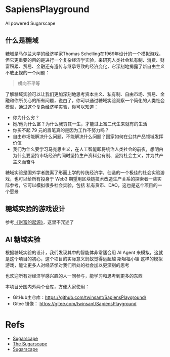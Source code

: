 # SapiensPlayground
AI powered Sugarscape

## 什么是糖域

糖域是马尔兰大学的经济学家Thomas Schelling在1969年设计的一个模拟游戏，但它更重要的目的是进行一个复杂经济学实验，来研究人类社会私有制、消费、财富积累、贸易、金融还有遗传与继承导致的经济变化，它深刻地揭露了新自由主义不敢正视的一个问题：

> 横向不平等

了解糖域实验可以让我们更加深刻地思考资本主义、私有制、自由市场、贸易、金融和你所关心的所有问题，说白了，你可以通过糖域实验观察一个简化的人类社会模型，通过这个复杂经济学实验，你可以知道：

* 你为什么穷？
* 她/他为什么富？为什么我穷其一生，才能过上富二代生来就有的生活
* 你买不起 79 元的眉笔真的是因为工作不努力吗？
* 自由市场能解决什么问题，不能解决什么问题？国家如何在公共产品领域发挥价值
* 我们为什么要学习马克思主义，在人工智能即将统治人类社会的前夜，想明白为什么要坚持市场经济的同时坚持生产资料公有制、坚持社会主义，并为共产主义而奋斗

糖域实验是国外学者脱离了形而上学的传统经济学，创造的一个极佳的社会实验游戏，也可以给所有投身于 Web3 期望用区块链技术改造生产关系的探索者一些实际参考，它可以模拟很多社会实验，包括 私有货币、DAO，这也是这个项目的一个愿景

## 糖域实验的游戏设计

参考[《财富的起源》](https://book.douban.com/subject/34834004/)，这里不冗述了

## AI 糖域实验

根据糖域实验的设计，我们发现其中的智能体非常适合用 AI Agent 来模拟，这就是这个项目的初心，这个项目的实际意义蚂蚁觉得远超越 斯坦福小镇 这样的模拟游戏，能让更多人对经济学对我们所处的社会加以更深刻的思考

也欢迎所有对经济学感兴趣的人一同参与，能学习和思考到更多的东西

本项目分国内外两个仓库，方便大家使用：

* GitHub主仓库：https://github.com/twinsant/SapiensPlayground/
* Gitee 镜像： https://gitee.com/twinsant/SapiensPlayground

# Refs

* [Sugarscape](https://en.wikipedia.org/wiki/Sugarscape)
* [The Sugarscape](https://sugarscape.sourceforge.net/)
* [Sugarscape](https://juliadynamics.github.io/AgentsExampleZoo.jl/dev/examples/sugarscape/)
